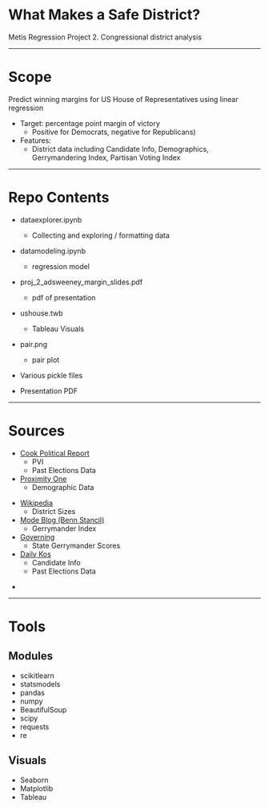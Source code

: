 # What Makes a Safe District?
Metis Regression Project 2. Congressional district analysis

****
# Scope
Predict winning margins for US House of Representatives using linear regression
* Target: percentage point margin of victory 
  * Positive for Democrats, negative for Republicans)
* Features: 
  * District data including Candidate Info, Demographics, Gerrymandering Index, Partisan Voting Index
****
Repo Contents
===



* dataexplorer.ipynb
  * Collecting and exploring / formatting data
* datamodeling.ipynb
  * regression model
* proj_2_adsweeney_margin_slides.pdf
  * pdf of presentation
* ushouse.twb
  * Tableau Visuals
* pair.png
  * pair plot
* Various pickle files

* Presentation PDF
***
Sources
==========
- [Cook Political Report](www.cookpolitical.com)
  * PVI
  * Past Elections Data
- [Proximity One](www.proximityone.com)
  * Demographic Data

* [Wikipedia](wikipedia.com)
  * District Sizes
* [Mode Blog (Benn Stancil)](https://mode.com/blog/finding-the-most-gerrymandered-districts/)  
  * Gerrymander Index
* [Governing](https://www.governing.com/gov-data/politics/gerrymandered-congressional-districts-compactness-by-state.html)
  * State Gerrymander Scores
* [Daily Kos](https://www.dailykos.com/stories/2019/1/3/1823259/-Daily-Kos-Elections-presents-our-comprehensive-guide-to-the-116th-Congress-complete-with-many-maps)
  * Candidate Info
  * Past Elections Data
- 
****
Tools
==
## Modules
*   scikitlearn
*   statsmodels
*   pandas
*   numpy
*   BeautifulSoup
*   scipy
*   requests
*   re
## Visuals
* Seaborn
* Matplotlib
* Tableau


